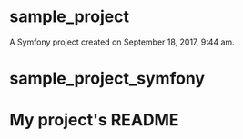 sample_project
==============

A Symfony project created on September 18, 2017, 9:44 am.
# sample_project_symfony
# My project's README
